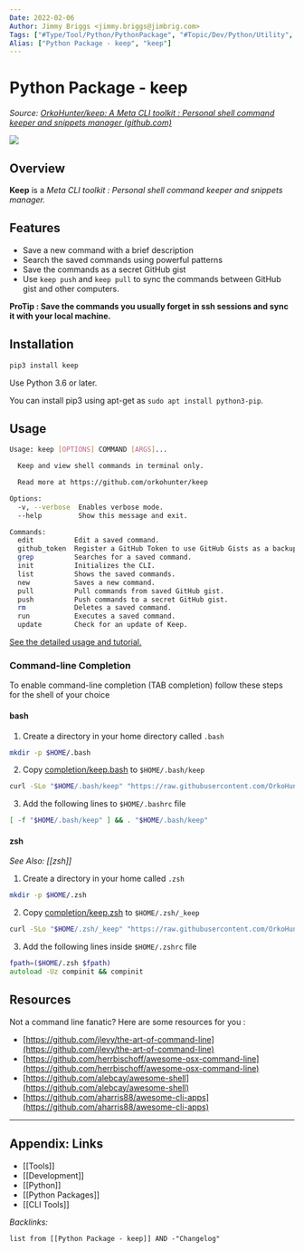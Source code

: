 ```yaml
---
Date: 2022-02-06
Author: Jimmy Briggs <jimmy.briggs@jimbrig.com>
Tags: ["#Type/Tool/Python/PythonPackage", "#Topic/Dev/Python/Utility", "#Type/Tool/CLI", "#Topic/Productivity"]
Alias: ["Python Package - keep", "keep"]
---
```


# Python Package - keep

*Source: [OrkoHunter/keep: A Meta CLI toolkit : Personal shell command keeper and snippets manager (github.com)](https://github.com/OrkoHunter/keep)*

![](https://i.imgur.com/QZPBRl0.png)


## Overview

**Keep** is a *Meta CLI toolkit : Personal shell command keeper and snippets manager.*

## Features

-   Save a new command with a brief description
-   Search the saved commands using powerful patterns
-   Save the commands as a secret GitHub gist
-   Use `keep push` and `keep pull` to sync the commands between GitHub gist and other computers.

**ProTip : Save the commands you usually forget in ssh sessions and sync it with your local machine.**

## Installation

```bash
pip3 install keep
```

Use Python 3.6 or later.

You can install pip3 using apt-get as `sudo apt install python3-pip`.

## Usage

```bash
Usage: keep [OPTIONS] COMMAND [ARGS]...

  Keep and view shell commands in terminal only.

  Read more at https://github.com/orkohunter/keep

Options:
  -v, --verbose  Enables verbose mode.
  --help         Show this message and exit.

Commands:
  edit          Edit a saved command.
  github_token  Register a GitHub Token to use GitHub Gists as a backup.
  grep          Searches for a saved command.
  init          Initializes the CLI.
  list          Shows the saved commands.
  new           Saves a new command.
  pull          Pull commands from saved GitHub gist.
  push          Push commands to a secret GitHub gist.
  rm            Deletes a saved command.
  run           Executes a saved command.
  update        Check for an update of Keep.
```

[See the detailed usage and tutorial.](https://github.com/OrkoHunter/keep/blob/master/tutorial.md)

### Command-line Completion

To enable command-line completion (TAB completion) follow these steps for the shell of your choice

#### bash

1.  Create a directory in your home directory called `.bash`
    
```bash
mkdir -p $HOME/.bash
```
    
2.  Copy [completion/keep.bash](https://github.com/OrkoHunter/keep/blob/master/completions/keep.bash) to `$HOME/.bash/keep`
    
```bash
curl -SLo "$HOME/.bash/keep" "https://raw.githubusercontent.com/OrkoHunter/keep/master/completions/keep.bash"
```
    
3.  Add the following lines to `$HOME/.bashrc` file
    
```bash
[ -f "$HOME/.bash/keep" ] && . "$HOME/.bash/keep"
```
    
#### zsh

*See Also: [[zsh]]*

1.  Create a directory in your home called `.zsh`
    
```zsh
mkdir -p $HOME/.zsh
```
    
2.  Copy [completion/keep.zsh](https://github.com/OrkoHunter/keep/blob/master/completions/keep.zsh) to `$HOME/.zsh/_keep`
    
```zsh
curl -SLo "$HOME/.zsh/_keep" "https://raw.githubusercontent.com/OrkoHunter/keep/master/completions/keep.zsh"
```
    
3.  Add the following lines inside `$HOME/.zshrc` file
    
```zsh
fpath=($HOME/.zsh $fpath)
autoload -Uz compinit && compinit
```

## Resources

Not a command line fanatic? Here are some resources for you :

-   [https://github.com/jlevy/the-art-of-command-line](https://github.com/jlevy/the-art-of-command-line)
-   [https://github.com/herrbischoff/awesome-osx-command-line](https://github.com/herrbischoff/awesome-osx-command-line)
-   [https://github.com/alebcay/awesome-shell](https://github.com/alebcay/awesome-shell)
-   [https://github.com/aharris88/awesome-cli-apps](https://github.com/aharris88/awesome-cli-apps)

***

## Appendix: Links

- [[Tools]]
- [[Development]]
- [[Python]]
- [[Python Packages]]
- [[CLI Tools]]


*Backlinks:*

```dataview
list from [[Python Package - keep]] AND -"Changelog"
```